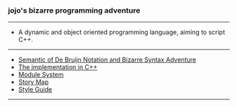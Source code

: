 ### jojo's bizarre programming adventure

------

- A dynamic and object oriented programming language, aiming to script C++.

------

- [Semantic of De Bruijn Notation and Bizarre Syntax Adventure][paper]
- [The implementation in C++][jojo]
- [Module System][module-system]
- [Story Map][story-map]
- [Style Guide][style-guide]

------

[paper]: https://xieyuheng.github.io/jojo

[jojo]: https://xieyuheng.github.io/jojo/src/jojo

[module-system]: https://xieyuheng.github.io/jojo/docs/module-system
[style-guide]: https://xieyuheng.github.io/jojo/docs/style-guide

[story-map]: https://xieyuheng.github.io/jojo/story-map
